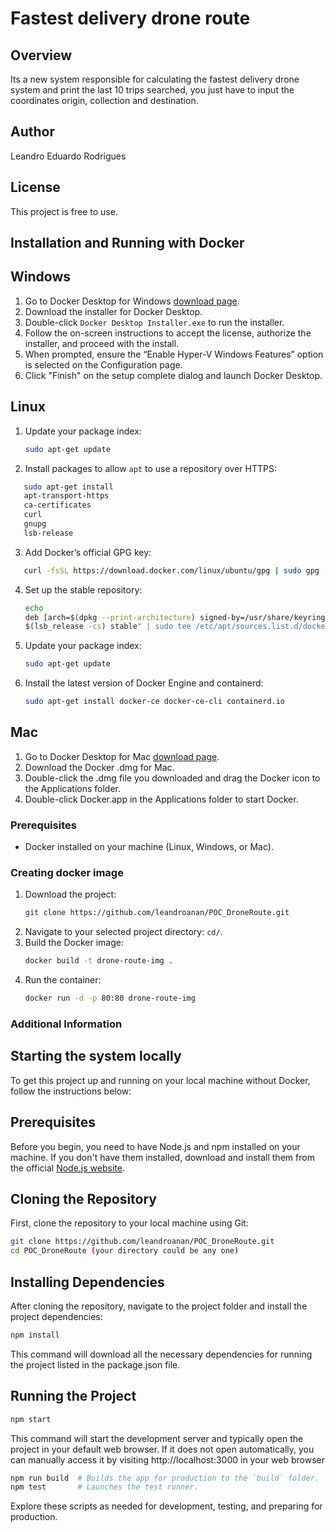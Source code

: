 # Fastest delivery drone route

## Overview
Its a new system responsible for calculating the fastest delivery drone system and print
the last 10 trips searched, you just have to input the coordinates origin, collection and destination.

## Author
Leandro Eduardo Rodrigues

## License
This project is free to use.

## Installation and Running with Docker

## Windows

1. Go to Docker Desktop for Windows [download page](https://www.docker.com/products/docker-desktop).
2. Download the installer for Docker Desktop.
3. Double-click `Docker Desktop Installer.exe` to run the installer.
4. Follow the on-screen instructions to accept the license, authorize the installer, and proceed with the install.
5. When prompted, ensure the “Enable Hyper-V Windows Features” option is selected on the Configuration page.
6. Click "Finish" on the setup complete dialog and launch Docker Desktop.

## Linux

1. Update your package index: 
   ```bash
   sudo apt-get update
   ```
2. Install packages to allow `apt` to use a repository over HTTPS:
```bash
   sudo apt-get install
   apt-transport-https
   ca-certificates
   curl
   gnupg
   lsb-release
```
3. Add Docker’s official GPG key:
```bash
   curl -fsSL https://download.docker.com/linux/ubuntu/gpg | sudo gpg --dearmor -o /usr/share/keyrings/docker-archive-keyring.gpg
```
4. Set up the stable repository:
    ```bash
    echo
   deb [arch=$(dpkg --print-architecture) signed-by=/usr/share/keyrings/docker-archive-keyring.gpg] https://download.docker.com/linux/ubuntu
   $(lsb_release -cs) stable" | sudo tee /etc/apt/sources.list.d/docker.list > /dev/null
   ```
5. Update your package index: 
    ```bash
    sudo apt-get update
    ```
6. Install the latest version of Docker Engine and containerd:
   ```bash
   sudo apt-get install docker-ce docker-ce-cli containerd.io
   ```

## Mac

1. Go to Docker Desktop for Mac [download page](https://www.docker.com/products/docker-desktop).
2. Download the Docker .dmg for Mac.
3. Double-click the .dmg file you downloaded and drag the Docker icon to the Applications folder.
4. Double-click Docker.app in the Applications folder to start Docker.


### Prerequisites
- Docker installed on your machine (Linux, Windows, or Mac).

### Creating docker image

1. Download the project: 
    ```bash
    git clone https://github.com/leandroanan/POC_DroneRoute.git
    ```
2. Navigate to your selected project directory: `cd/`.
3. Build the Docker image: 
    ```bash
    docker build -t drone-route-img .
    ```
4. Run the container: 
    ```bash
    docker run -d -p 80:80 drone-route-img
    ```

### Additional Information
## Starting the system locally

To get this project up and running on your local machine without Docker, follow the instructions below:

## Prerequisites

Before you begin, you need to have Node.js and npm installed on your machine. If you don't have them installed, download and install them from the official [Node.js website](https://nodejs.org/).

## Cloning the Repository

First, clone the repository to your local machine using Git:

```bash
git clone https://github.com/leandroanan/POC_DroneRoute.git
cd POC_DroneRoute (your directory could be any one)
```

## Installing Dependencies

After cloning the repository, navigate to the project folder and install the project dependencies:

```bash
npm install
```

This command will download all the necessary dependencies for running the project listed in the package.json file.

## Running the Project

```bash
npm start
```

This command will start the development server and typically open the project in your default web browser. If it does not open automatically, you can manually access it by visiting http://localhost:3000 in your web browser

```bash
npm run build  # Builds the app for production to the `build` folder.
npm test       # Launches the test runner.
```

Explore these scripts as needed for development, testing, and preparing for production.